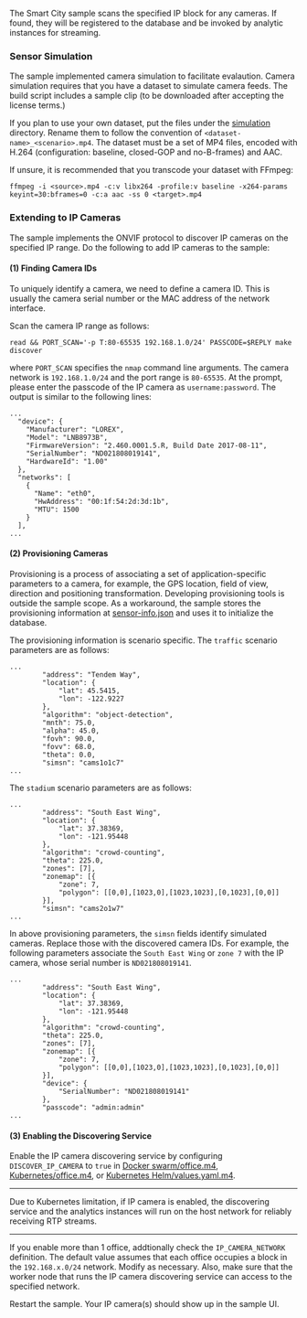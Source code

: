
The Smart City sample scans the specified IP block for any cameras. If found, they will be registered to the database and be invoked by analytic instances for streaming.

### Sensor Simulation

The sample implemented camera simulation to facilitate evalaution. Camera simulation requires that you have a dataset to simulate camera feeds. The build script includes a sample clip (to be downloaded after accepting the license terms.)

If you plan to use your own dataset, put the files under the [simulation](simulation) directory. Rename them to follow the convention of ```<dataset-name>_<scenario>.mp4```. The dataset must be a set of MP4 files, encoded with H.264 (configuration: baseline, closed-GOP and no-B-frames) and AAC.   

If unsure, it is recommended that you transcode your dataset with FFmpeg:

```
ffmpeg -i <source>.mp4 -c:v libx264 -profile:v baseline -x264-params keyint=30:bframes=0 -c:a aac -ss 0 <target>.mp4
```

### Extending to IP Cameras

The sample implements the ONVIF protocol to discover IP cameras on the specified IP range. Do the following to add IP cameras to the sample:   

#### (1) Finding Camera IDs

To uniquely identify a camera, we need to define a camera ID. This is usually the camera serial number or the MAC address of the network interface.  

Scan the camera IP range as follows:
```
read && PORT_SCAN='-p T:80-65535 192.168.1.0/24' PASSCODE=$REPLY make discover
```

where `PORT_SCAN` specifies the `nmap` command line arguments. The camera network is `192.168.1.0/24` and the port range is `80-65535`. At the prompt, please enter the passcode of the IP camera as `username:password`. The output is similar to the following lines:    

```
...
  "device": {
    "Manufacturer": "LOREX",
    "Model": "LNB8973B",
    "FirmwareVersion": "2.460.0001.5.R, Build Date 2017-08-11",
    "SerialNumber": "ND021808019141",
    "HardwareId": "1.00"
  },
  "networks": [
    {
      "Name": "eth0",
      "HwAddress": "00:1f:54:2d:3d:1b",
      "MTU": 1500
    }
  ],
...
```

#### (2) Provisioning Cameras

Provisioning is a process of associating a set of application-specific parameters to a camera, for example, the GPS location, field of view, direction and positioning transformation. Developing provisioning tools is outside the sample scope. As a workaround, the sample stores the provisioning information at [sensor-info.json](../maintenance/db-init/sensor-info.json) and uses it to initialize the database.   

The provisioning information is scenario specific. The ```traffic``` scenario parameters are as follows:
```
...
        "address": "Tendem Way",
        "location": {
            "lat": 45.5415,
            "lon": -122.9227
        },
        "algorithm": "object-detection",
        "mnth": 75.0,
        "alpha": 45.0,
        "fovh": 90.0,
        "fovv": 68.0,
        "theta": 0.0,
        "simsn": "cams1o1c7"
...
```
The ```stadium``` scenario parameters are as follows:
```
...
        "address": "South East Wing",
        "location": {
            "lat": 37.38369,
            "lon": -121.95448
        },
        "algorithm": "crowd-counting",
        "theta": 225.0,
        "zones": [7],
        "zonemap": [{
            "zone": 7,
            "polygon": [[0,0],[1023,0],[1023,1023],[0,1023],[0,0]]
        }],
        "simsn": "cams2o1w7"
...
```

In above provisioning parameters, the ```simsn``` fields identify simulated cameras. Replace those with the discovered camera IDs. For example, the following parameters associate the ```South East Wing``` or ```zone 7``` with the IP camera, whose serial number is ```ND021808019141```.   
```
...
        "address": "South East Wing",
        "location": {
            "lat": 37.38369,
            "lon": -121.95448
        },
        "algorithm": "crowd-counting",
        "theta": 225.0,
        "zones": [7],
        "zonemap": [{
            "zone": 7,
            "polygon": [[0,0],[1023,0],[1023,1023],[0,1023],[0,0]]
        }],
        "device": { 
            "SerialNumber": "ND021808019141"
        },
        "passcode": "admin:admin"
...
```

#### (3) Enabling the Discovering Service

Enable the IP camera discovering service by configuring ```DISCOVER_IP_CAMERA``` to ```true``` in [Docker swarm/office.m4](../deployment/docker-swarm/office.m4), [Kubernetes/office.m4](../deployment/kubernetes/yaml/office.m4), or [Kubernetes Helm/values.yaml.m4](../deployment/kubernetes/helm/smtc/values.yaml.m4).

--- 

Due to Kubernetes limitation, if IP camera is enabled, the discovering service and the analytics instances will run on the host network for reliably receiving RTP streams.   

---

If you enable more than 1 office, addtionally check the ```IP_CAMERA_NETWORK``` definition. The default value assumes that each office occupies a block in the ```192.168.x.0/24``` network. Modify as necessary. Also, make sure that the worker node that runs the IP camera discovering service can access to the specified network.     

Restart the sample. Your IP camera(s) should show up in the sample UI.      

